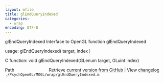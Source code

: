 ```yaml
---
layout: mfile
title: glEndQueryIndexed
categories:
  - wrap
encoding: UTF-8
---
```


glEndQueryIndexed  Interface to OpenGL function glEndQueryIndexed  

usage:  glEndQueryIndexed( target, index )  

C function:  void glEndQueryIndexed(GLenum target, GLuint index)  


<div class="code_header" style="text-align:right;">
  <span style="float:left;">Path&nbsp;&nbsp;</span> <span class="counter">Retrieve <a href=
  "https://raw.github.com/Psychtoolbox-3/Psychtoolbox-3/beta/./PsychOpenGL/MOGL/wrap/glEndQueryIndexed.m">current version from GitHub</a> | View <a href=
  "https://github.com/Psychtoolbox-3/Psychtoolbox-3/commits/beta/./PsychOpenGL/MOGL/wrap/glEndQueryIndexed.m">changelog</a></span>
</div>
<div class="code">
  <code>./PsychOpenGL/MOGL/wrap/glEndQueryIndexed.m</code>
</div>
